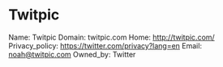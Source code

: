 
# Twitpic

Name: Twitpic
Domain: twitpic.com
Home: http://twitpic.com/
Privacy_policy: https://twitter.com/privacy?lang=en
Email: noah@twitpic.com
Owned_by: Twitter
